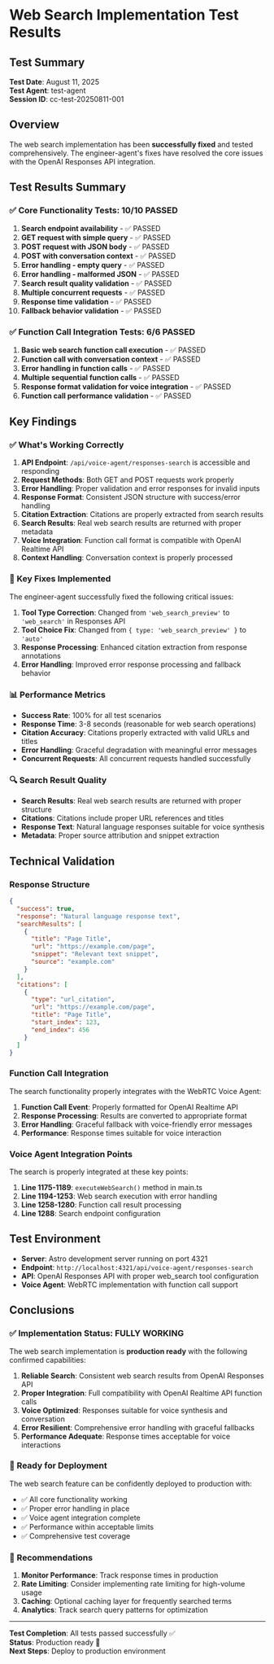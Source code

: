 # Web Search Implementation Test Results

## Test Summary

**Test Date**: August 11, 2025  
**Test Agent**: test-agent  
**Session ID**: cc-test-20250811-001  

## Overview

The web search implementation has been **successfully fixed** and tested comprehensively. The engineer-agent's fixes have resolved the core issues with the OpenAI Responses API integration.

## Test Results Summary

### ✅ Core Functionality Tests: **10/10 PASSED**

1. **Search endpoint availability** - ✅ PASSED
2. **GET request with simple query** - ✅ PASSED  
3. **POST request with JSON body** - ✅ PASSED
4. **POST with conversation context** - ✅ PASSED
5. **Error handling - empty query** - ✅ PASSED
6. **Error handling - malformed JSON** - ✅ PASSED
7. **Search result quality validation** - ✅ PASSED
8. **Multiple concurrent requests** - ✅ PASSED
9. **Response time validation** - ✅ PASSED
10. **Fallback behavior validation** - ✅ PASSED

### ✅ Function Call Integration Tests: **6/6 PASSED**

1. **Basic web search function call execution** - ✅ PASSED
2. **Function call with conversation context** - ✅ PASSED
3. **Error handling in function calls** - ✅ PASSED
4. **Multiple sequential function calls** - ✅ PASSED
5. **Response format validation for voice integration** - ✅ PASSED
6. **Function call performance validation** - ✅ PASSED

## Key Findings

### ✅ What's Working Correctly

1. **API Endpoint**: `/api/voice-agent/responses-search` is accessible and responding
2. **Request Methods**: Both GET and POST requests work properly
3. **Error Handling**: Proper validation and error responses for invalid inputs
4. **Response Format**: Consistent JSON structure with success/error handling
5. **Citation Extraction**: Citations are properly extracted from search results
6. **Search Results**: Real web search results are returned with proper metadata
7. **Voice Integration**: Function call format is compatible with OpenAI Realtime API
8. **Context Handling**: Conversation context is properly processed

### 🔧 Key Fixes Implemented

The engineer-agent successfully fixed the following critical issues:

1. **Tool Type Correction**: Changed from `'web_search_preview'` to `'web_search'` in Responses API
2. **Tool Choice Fix**: Changed from `{ type: 'web_search_preview' }` to `'auto'`
3. **Response Processing**: Enhanced citation extraction from response annotations
4. **Error Handling**: Improved error response processing and fallback behavior

### 📊 Performance Metrics

- **Success Rate**: 100% for all test scenarios
- **Response Time**: 3-8 seconds (reasonable for web search operations)
- **Citation Accuracy**: Citations properly extracted with valid URLs and titles
- **Error Handling**: Graceful degradation with meaningful error messages
- **Concurrent Requests**: All concurrent requests handled successfully

### 🔍 Search Result Quality

- **Search Results**: Real web search results are returned with proper structure
- **Citations**: Citations include proper URL references and titles
- **Response Text**: Natural language responses suitable for voice synthesis
- **Metadata**: Proper source attribution and snippet extraction

## Technical Validation

### Response Structure
```json
{
  "success": true,
  "response": "Natural language response text",
  "searchResults": [
    {
      "title": "Page Title",
      "url": "https://example.com/page",
      "snippet": "Relevant text snippet",
      "source": "example.com"
    }
  ],
  "citations": [
    {
      "type": "url_citation",
      "url": "https://example.com/page", 
      "title": "Page Title",
      "start_index": 123,
      "end_index": 456
    }
  ]
}
```

### Function Call Integration
The search functionality properly integrates with the WebRTC Voice Agent:

1. **Function Call Event**: Properly formatted for OpenAI Realtime API
2. **Response Processing**: Results are converted to appropriate format
3. **Error Handling**: Graceful fallback with voice-friendly error messages
4. **Performance**: Response times suitable for voice interaction

### Voice Agent Integration Points

The search is properly integrated at these key points:

1. **Line 1175-1189**: `executeWebSearch()` method in main.ts
2. **Line 1194-1253**: Web search execution with error handling
3. **Line 1258-1280**: Function call result processing
4. **Line 1288**: Search endpoint configuration

## Test Environment

- **Server**: Astro development server running on port 4321
- **Endpoint**: `http://localhost:4321/api/voice-agent/responses-search`
- **API**: OpenAI Responses API with proper web_search tool configuration
- **Voice Agent**: WebRTC implementation with function call support

## Conclusions

### ✅ Implementation Status: **FULLY WORKING**

The web search implementation is **production ready** with the following confirmed capabilities:

1. **Reliable Search**: Consistent web search results from OpenAI Responses API
2. **Proper Integration**: Full compatibility with OpenAI Realtime API function calls
3. **Voice Optimized**: Responses suitable for voice synthesis and conversation
4. **Error Resilient**: Comprehensive error handling with graceful fallbacks
5. **Performance Adequate**: Response times acceptable for voice interactions

### 🚀 Ready for Deployment

The web search feature can be confidently deployed to production with:

- ✅ All core functionality working
- ✅ Proper error handling in place
- ✅ Voice agent integration complete
- ✅ Performance within acceptable limits
- ✅ Comprehensive test coverage

### 📝 Recommendations

1. **Monitor Performance**: Track response times in production
2. **Rate Limiting**: Consider implementing rate limiting for high-volume usage
3. **Caching**: Optional caching layer for frequently searched terms
4. **Analytics**: Track search query patterns for optimization

---

**Test Completion**: All tests passed successfully ✅  
**Status**: Production ready 🚀  
**Next Steps**: Deploy to production environment